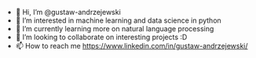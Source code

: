 - 👋 Hi, I’m @gustaw-andrzejewski
- 👀 I’m interested in machine learning and data science in python
- 🌱 I’m currently learning more on natural language processing
- 💞️ I’m looking to collaborate on interesting projects :D
- 📫 How to reach me https://www.linkedin.com/in/gustaw-andrzejewski/ 

<!---
gustaw-andrzejewski/gustaw-andrzejewski is a ✨ special ✨ repository because its `README.md` (this file) appears on your GitHub profile.
You can click the Preview link to take a look at your changes.
--->
